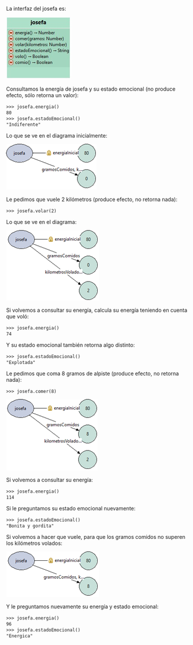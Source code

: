 La interfaz del josefa es:

![Interfaz Josefa](diagramas/interfaz-josefa.jpg)

Consultamos la energía de josefa y su estado emocional (no produce efecto, sólo retorna un valor):

```wollok
>>> josefa.energia()
80
>>> josefa.estadoEmocional()
"Indiferente"
```

Lo que se ve en el diagrama inicialmente:

![Josefa inicial](diagramas/josefa-inicial.png)

Le pedimos que vuele 2 kilómetros (produce efecto, no retorna nada):

```wollok
>>> josefa.volar(2)
```
Lo que se ve en el diagrama:

![Josefa luego de volar](diagramas/josefa-luego-de-volar.png)

Si volvemos a consultar su energía, calcula su energía teniendo en cuenta que voló:

```wollok
>>> josefa.energia()
74
```

Y su estado emocional también retorna algo distinto:

```wollok
>>> josefa.estadoEmocional()
"Explotada"
```

Le pedimos que coma 8 gramos de alpiste (produce efecto, no retorna nada):

```wollok
>>> josefa.comer(8)
```

![Josefa luego de comer](diagramas/josefa-luego-de-comer.png)

Si volvemos a consultar su energía:

```wollok
>>> josefa.energia()
114
```

Si le preguntamos su estado emocional nuevamente:

```wollok
>>> josefa.estadoEmocional()
"Bonita y gordita"
```

Si volvemos a hacer que vuele, para que los gramos comidos no superen los kilómetros volados:

![Josefa luego de volar, comer y volar](diagramas/josefa-luego-de-volar-comer-y-volar.png)

Y le preguntamos nuevamente su energía y estado emocional:

```wollok
>>> josefa.energia()
96
>>> josefa.estadoEmocional()
"Energica"
```